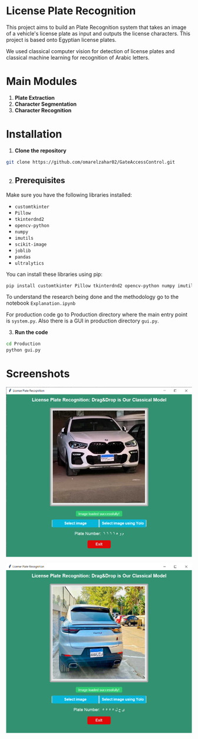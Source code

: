 # License Plate Recognition
This project aims to build an Plate Recognition system that takes an image of a vehicle's license plate as input and outputs the license characters.
This project is based onto Egyptian license plates.

We used classical computer vision for detection of license plates and classical machine learning for recognition of Arabic letters.

# Main Modules
1. **Plate Extraction**
2. **Character Segmentation**
3. **Character Recognition**


# Installation
1. **Clone the repository**
```bash
git clone https://github.com/omarelzahar02/GateAccessControl.git
```

2. ## Prerequisites

Make sure you have the following libraries installed:

- `customtkinter`
- `Pillow`
- `tkinterdnd2`
- `opencv-python`
- `numpy`
- `imutils`
- `scikit-image`
- `joblib`
- `pandas`
- `ultralytics`

You can install these libraries using pip:

```bash
pip install customtkinter Pillow tkinterdnd2 opencv-python numpy imutils scikit-image joblib pandas ultralytics
```

To understand the research being done and the methodology go to the notebook `Explanation.ipynb`

For production code go to Production directory where the main entry point is `system.py`. Also there is a GUI in production directory `gui.py`.

3. **Run the code**
```bash
cd Production
python gui.py
```

# Screenshots

![Screenshot](/Images/Car1.PNG)

![Screenshot](/Images/Car2.PNG)
